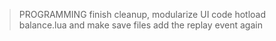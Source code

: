 >PROGRAMMING
finish cleanup, modularize UI code
hotload balance.lua and make save files
add the replay event again


